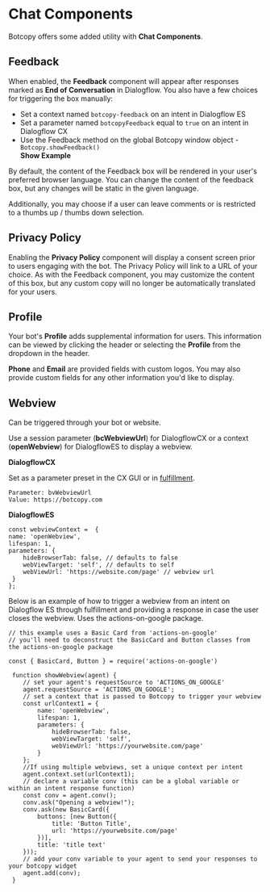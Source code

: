 # Chat Components
Botcopy offers some added utility with **Chat Components**.

## Feedback
When enabled, the **Feedback** component will appear after responses marked as **End of Conversation** in Dialogflow. You also have a few choices for triggering the box manually:

- Set a context named `botcopy-feedback` on an intent in Dialogflow ES
- Set a parameter named `botcopyFeedback` equal to `true` on an intent in Dialogflow CX
- Use the Feedback method on the global Botcopy window object - `Botcopy.showFeedback()` <div onclick="Botcopy.openWindow(); Botcopy.showFeedback()" style="cursor: pointer">**Show Example**<div>


By default, the content of the Feedback box will be rendered in your user's preferred browser language. You can change the content of the feedback box, but any changes will be static in the given language.

Additionally, you may choose if a user can leave comments or is restricted to a thumbs up / thumbs down selection.

## Privacy Policy
Enabling the **Privacy Policy** component will display a consent screen prior to users engaging with the bot. The Privacy Policy will link to a URL of your choice. As with the Feedback component, you may customize the content of this box, but any custom copy will no longer be automatically translated for your users.

## Profile
Your bot's **Profile** adds supplemental information for users. This information can be viewed by clicking the header or selecting the **Profile** from the dropdown in the header.

**Phone** and **Email** are provided fields with custom logos. You may also provide custom fields for any other information you'd like to display.

## Webview

Can be triggered through your bot or website. 

Use a session parameter (**bcWebviewUrl**) for DialogflowCX or a context (**openWebview**) for DialogflowES to display a webview. 

**DialogflowCX**

Set as a parameter preset in the CX GUI or in [fulfillment](https://cloud.google.com/dialogflow/cx/docs/concept/parameter). 

```
Parameter: bvWebviewUrl
Value: https://botcopy.com
```

**DialogflowES**

```
const webviewContext =  {
name: 'openWebview',
lifespan: 1,
parameters: {
    hideBrowserTab: false, // defaults to false
    webViewTarget: 'self', // defaults to self
    webViewUrl: 'https://website.com/page' // webview url
 }
};
```

Below is an example of how to trigger a webview from an intent on Dialogflow ES through fulfillment and providing a response in case the user closes the webview. Uses the actions-on-google package.

```
// this example uses a Basic Card from 'actions-on-google'
// you'll need to deconstruct the BasicCard and Button classes from the actions-on-google package

const { BasicCard, Button } = require('actions-on-google')

 function showWebview(agent) {
 	// set your agent's requestSource to 'ACTIONS_ON_GOOGLE'
 	agent.requestSource = 'ACTIONS_ON_GOOGLE';
 	// set a context that is passed to Botcopy to trigger your webview
 	const urlContext1 = {
 		name: 'openWebview',
 		lifespan: 1,
 		parameters: {
 			hideBrowserTab: false,
 			webViewTarget: 'self',
 			webViewUrl: 'https://yourwebsite.com/page'
 		}
 	};
 	//If using multiple webviews, set a unique context per intent
 	agent.context.set(urlContext1);
 	// declare a variable conv (this can be a global variable or within an intent response function)
 	const conv = agent.conv();
 	conv.ask("Opening a webview!");
 	conv.ask(new BasicCard({
 		buttons: [new Button({
 			title: 'Button Title',
 			url: 'https://yourwebsite.com/page'
 		})],
 		title: 'title text'
 	}));
 	// add your conv variable to your agent to send your responses to your botcopy widget
 	agent.add(conv);
 }
 ```